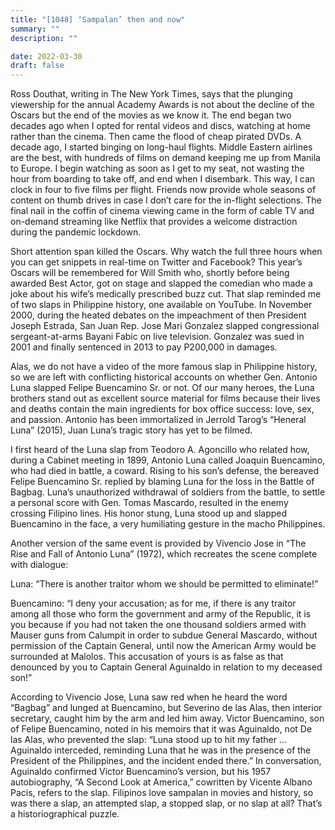 ```yaml
---
title: "[1048] ‘Sampalan’ then and now"
summary: ""
description: ""

date: 2022-03-30
draft: false
---
```


Ross Douthat, writing in The New York Times, says that the plunging viewership for the annual Academy Awards is not about the decline of the Oscars but the end of the movies as we know it. The end began two decades ago when I opted for rental videos and discs, watching at home rather than the cinema. Then came the flood of cheap pirated DVDs. A decade ago, I started binging on long-haul flights. Middle Eastern airlines are the best, with hundreds of films on demand keeping me up from Manila to Europe. I begin watching as soon as I get to my seat, not wasting the hour from boarding to take off, and end when I disembark. This way, I can clock in four to five films per flight. Friends now provide whole seasons of content on thumb drives in case I don’t care for the in-flight selections. The final nail in the coffin of cinema viewing came in the form of cable TV and on-demand streaming like Netflix that provides a welcome distraction during the pandemic lockdown.

Short attention span killed the Oscars. Why watch the full three hours when you can get snippets in real-time on Twitter and Facebook? This year’s Oscars will be remembered for Will Smith who, shortly before being awarded Best Actor, got on stage and slapped the comedian who made a joke about his wife’s medically prescribed buzz cut. That slap reminded me of two slaps in Philippine history, one available on YouTube. In November 2000, during the heated debates on the impeachment of then President Joseph Estrada, San Juan Rep. Jose Mari Gonzalez slapped congressional sergeant-at-arms Bayani Fabic on live television. Gonzalez was sued in 2001 and finally sentenced in 2013 to pay P200,000 in damages.

Alas, we do not have a video of the more famous slap in Philippine history, so we are left with conflicting historical accounts on whether Gen. Antonio Luna slapped Felipe Buencamino Sr. or not. Of our many heroes, the Luna brothers stand out as excellent source material for films because their lives and deaths contain the main ingredients for box office success: love, sex, and passion. Antonio has been immortalized in Jerrold Tarog’s “Heneral Luna” (2015), Juan Luna’s tragic story has yet to be filmed.

I first heard of the Luna slap from Teodoro A. Agoncillo who related how, during a Cabinet meeting in 1899, Antonio Luna called Joaquin Buencamino, who had died in battle, a coward. Rising to his son’s defense, the bereaved Felipe Buencamino Sr. replied by blaming Luna for the loss in the Battle of Bagbag. Luna’s unauthorized withdrawal of soldiers from the battle, to settle a personal score with Gen. Tomas Mascardo, resulted in the enemy crossing Filipino lines. His honor stung, Luna stood up and slapped Buencamino in the face, a very humiliating gesture in the macho Philippines.

Another version of the same event is provided by Vivencio Jose in “The Rise and Fall of Antonio Luna” (1972), which recreates the scene complete with dialogue:

Luna: “There is another traitor whom we should be permitted to eliminate!”

Buencamino: “I deny your accusation; as for me, if there is any traitor among all those who form the government and army of the Republic, it is you because if you had not taken the one thousand soldiers armed with Mauser guns from Calumpit in order to subdue General Mascardo, without permission of the Captain General, until now the American Army would be surrounded at Malolos. This accusation of yours is as false as that denounced by you to Captain General Aguinaldo in relation to my deceased son!”

According to Vivencio Jose, Luna saw red when he heard the word “Bagbag” and lunged at Buencamino, but Severino de las Alas, then interior secretary, caught him by the arm and led him away. Victor Buencamino, son of Felipe Buencamino, noted in his memoirs that it was Aguinaldo, not De las Alas, who prevented the slap: “Luna stood up to hit my father … Aguinaldo interceded, reminding Luna that he was in the presence of the President of the Philippines, and the incident ended there.” In conversation, Aguinaldo confirmed Victor Buencamino’s version, but his 1957 autobiography, “A Second Look at America,” cowritten by Vicente Albano Pacis, refers to the slap. Filipinos love sampalan in movies and history, so was there a slap, an attempted slap, a stopped slap, or no slap at all? That’s a historiographical puzzle.
